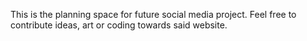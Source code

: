 This is the planning space for future social media project. Feel free to contribute ideas, art or coding towards said website.
